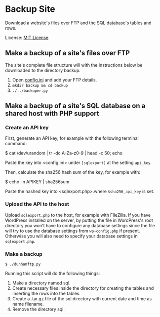 # Backup Site

Download a website's files over FTP and the SQL database's tables and rows.

License: [MIT License](LICENSE)

## Make a backup of a site's files over FTP

The site's complete file structure will with the instructions below be
downloaded to the directory backup.

1. Open [config.ini](config.ini) and add your FTP details.
2. `mkdir backup && cd backup`
3. `./../backuper.py`

## Make a backup of a site's SQL database on a shared host with PHP support

### Create an API key

First, generate an API key, for example with the following terminal command:

   $ cat /dev/urandom | tr -dc A-Za-z0-9 | head -c 50; echo

Paste the key into <config.ini> under `[sqlexport]` at the setting `api_key`.

Then, calculate the sha256 hash sum of the key, for example with:

   $ echo -n APIKEY | sha256sum

Paste the hashed key into <sqlexport.php>.where `$sha256_api_key` is set.

### Upload the API to the host

Upload `sqlexport.php` to the host, for example with FileZilla. If you have
WordPress installed on the server, by putting the file in WordPress's root
directory you won't have to configure any database settings since the file will
try to use the database settings from `wp-config.php` if present. Otherwise you
will also need to specify your database settings in `sqlexport.php`.

### Make a backup

    $ ./dunhamftp.py

Running this script will do the following things:

1. Make a directory named sql.
2. Create necessary files inside the directory for creating the tables and
   inserting the rows into the tables.
3. Create a .tar.gz file of the sql directory with current date and time as
   name filename.
4. Remove the directory sql.
